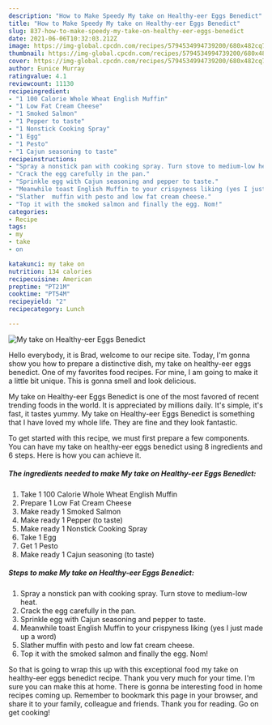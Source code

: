 ```yaml
---
description: "How to Make Speedy My take on Healthy-eer Eggs Benedict"
title: "How to Make Speedy My take on Healthy-eer Eggs Benedict"
slug: 837-how-to-make-speedy-my-take-on-healthy-eer-eggs-benedict
date: 2021-06-06T10:32:03.212Z
image: https://img-global.cpcdn.com/recipes/5794534994739200/680x482cq70/my-take-on-healthy-eer-eggs-benedict-recipe-main-photo.jpg
thumbnail: https://img-global.cpcdn.com/recipes/5794534994739200/680x482cq70/my-take-on-healthy-eer-eggs-benedict-recipe-main-photo.jpg
cover: https://img-global.cpcdn.com/recipes/5794534994739200/680x482cq70/my-take-on-healthy-eer-eggs-benedict-recipe-main-photo.jpg
author: Eunice Murray
ratingvalue: 4.1
reviewcount: 11130
recipeingredient:
- "1 100 Calorie Whole Wheat English Muffin"
- "1 Low Fat Cream Cheese"
- "1 Smoked Salmon"
- "1 Pepper to taste"
- "1 Nonstick Cooking Spray"
- "1 Egg"
- "1 Pesto"
- "1 Cajun seasoning to taste"
recipeinstructions:
- "Spray a nonstick pan with cooking spray. Turn stove to medium-low heat."
- "Crack the egg carefully in the pan."
- "Sprinkle egg with Cajun seasoning and pepper to taste."
- "Meanwhile toast English Muffin to your crispyness liking (yes I just made up a word)"
- "Slather  muffin with pesto and low fat cream cheese."
- "Top it with the smoked salmon and finally the egg. Nom!"
categories:
- Recipe
tags:
- my
- take
- on

katakunci: my take on 
nutrition: 134 calories
recipecuisine: American
preptime: "PT21M"
cooktime: "PT54M"
recipeyield: "2"
recipecategory: Lunch

---
```



![My take on Healthy-eer Eggs Benedict](https://img-global.cpcdn.com/recipes/5794534994739200/680x482cq70/my-take-on-healthy-eer-eggs-benedict-recipe-main-photo.jpg)

Hello everybody, it is Brad, welcome to our recipe site. Today, I'm gonna show you how to prepare a distinctive dish, my take on healthy-eer eggs benedict. One of my favorites food recipes. For mine, I am going to make it a little bit unique. This is gonna smell and look delicious.



My take on Healthy-eer Eggs Benedict is one of the most favored of recent trending foods in the world. It is appreciated by millions daily. It's simple, it's fast, it tastes yummy. My take on Healthy-eer Eggs Benedict is something that I have loved my whole life. They are fine and they look fantastic.


To get started with this recipe, we must first prepare a few components. You can have my take on healthy-eer eggs benedict using 8 ingredients and 6 steps. Here is how you can achieve it.

<!--inarticleads1-->

##### The ingredients needed to make My take on Healthy-eer Eggs Benedict:

1. Take 1 100 Calorie Whole Wheat English Muffin
1. Prepare 1 Low Fat Cream Cheese
1. Make ready 1 Smoked Salmon
1. Make ready 1 Pepper (to taste)
1. Make ready 1 Nonstick Cooking Spray
1. Take 1 Egg
1. Get 1 Pesto
1. Make ready 1 Cajun seasoning (to taste)




<!--inarticleads2-->

##### Steps to make My take on Healthy-eer Eggs Benedict:

1. Spray a nonstick pan with cooking spray. Turn stove to medium-low heat.
1. Crack the egg carefully in the pan.
1. Sprinkle egg with Cajun seasoning and pepper to taste.
1. Meanwhile toast English Muffin to your crispyness liking (yes I just made up a word)
1. Slather  muffin with pesto and low fat cream cheese.
1. Top it with the smoked salmon and finally the egg. Nom!




So that is going to wrap this up with this exceptional food my take on healthy-eer eggs benedict recipe. Thank you very much for your time. I'm sure you can make this at home. There is gonna be interesting food in home recipes coming up. Remember to bookmark this page in your browser, and share it to your family, colleague and friends. Thank you for reading. Go on get cooking!
